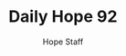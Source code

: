 ---
image: /assets/img/daily-hope-default-artwork.png
title: Daily Hope 92
number: 92
categories:
  - Daily Hope
author: Hope Staff
notes: Daily Hope 92
embed: >-
  <iframe src="https://open.spotify.com/embed/episode/7xBgCM6tK4RdgAwHqB67lF?utm_source=generator" width="400px" height="102px" frameborder=“0" scrolling=“no”></iframe>
---